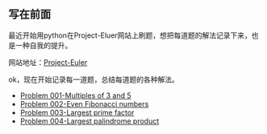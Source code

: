 ## 写在前面
最近开始用python在Project-Eluer网站上刷题，想把每道题的解法记录下来，也是一种自我的提升。

网站地址：[Project-Euler](https://projecteuler.net/)

ok，现在开始记录每一道题，总结每道题的各种解法。

* [Problem 001-Multiples of 3 and 5](https://github.com/Muxi-Li/Project-Euler/blob/master/markdownFiles/Problem%20001-Multiples%20of%203%20and%205.md)
* [Problem 002-Even Fibonacci numbers](https://github.com/Muxi-Li/Project-Euler/blob/master/markdownFiles/Problem%20002-Even%20Fibonacci%20numbers.md)
* [Problem 003-Largest prime factor](https://github.com/Muxi-Li/Project-Euler/blob/master/markdownFiles/Problem%20003-Largest%20prime%20factor.md)
* [Problem 004-Largest palindrome product](https://github.com/Muxi-Li/Project-Euler/blob/master/markdownFiles/Problem%20004-Largest%20palindrome%20product.md)
